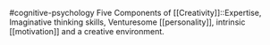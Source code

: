 #cognitive-psychology 
Five Components of [[Creativity]]::Expertise, Imaginative thinking skills, Venturesome [[personality]], intrinsic [[motivation]] and a creative environment.
<!--SR:!2024-04-11,1,170-->